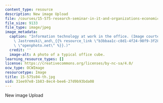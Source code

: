 ```yaml
---
content_type: resource
description: New image Upload
file: /courses/15-575-research-seminar-in-it-and-organizations-economic-perspectives-spring-2004/31ee97e81b838ec4bee627d9b93bda08_15-575s04-th.jpg
file_size: 9133
file_type: image/jpeg
image_metadata:
  caption: "Information technology at work in the office. (Image courtesy of Michael\
    \ Jastremski\_and\_{{% resource_link \"b3bbaa1c-c8d1-4f24-98f9-3f28d11d4e83\"\
    \ \"openphoto.net\" %}}.)"
  credit: ''
  image-alt: A photo of a typical office cube.
learning_resource_types: []
license: https://creativecommons.org/licenses/by-nc-sa/4.0/
ocw_type: OCWImage
resourcetype: Image
title: 15-575s04-th.jpg
uid: 31ee97e8-1b83-8ec4-bee6-27d9b93bda08
---
```

New image Upload